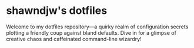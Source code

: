 # shawndjw's dotfiles

Welcome to my dotfiles repository—a quirky realm of configuration secrets plotting a friendly coup against bland defaults. Dive in for a glimpse of creative chaos and caffeinated command-line wizardry!
